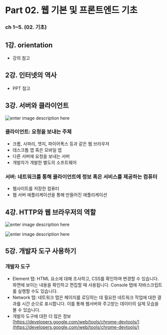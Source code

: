 # Part 02. 웹 기본 및 프론트엔드 기초
### ch 1~5. (02. 기초)

## 1강. orientation
- 강의 참고

## 2강. 인터넷의 역사
- PPT 참고

## 3강. 서버와 클라이언트

![enter image description here](https://img1.daumcdn.net/thumb/R1280x0/?scode=mtistory2&fname=https://blog.kakaocdn.net/dn/c6MtZO/btqHnj5yYOi/kVllYFwx5iOR9xLjXnYxSK/img.jpg)

### 클라이언트: 요청을 보내는 주체
- 크롬, 사파리, 엣지, 파이어폭스 등과 같은 웹 브라우저
- 데스크톱 앱 혹은 모바일 앱
- 다른 서버에 요청을 보내는 서버
- 개발자가 개발한 별도의 소프트웨어

### 서버: 네트워크를 통해 클라이언트에 정보 혹은 서비스를 제공하는 컴퓨터
- 웹사이트를 저장한 컴퓨터
- 웹 서버 애플리케이션을 통해 만들어진 애플리케이션

## 4강. HTTP와 웹 브라우저의 역할

![enter image description here](https://img1.daumcdn.net/thumb/R1280x0/?scode=mtistory2&fname=https://blog.kakaocdn.net/dn/c1aPtN/btqHsbZTWOt/ZFgsvggvSUISTAT12tnIM1/img.jpg)

![enter image description here](https://img1.daumcdn.net/thumb/R1280x0/?scode=mtistory2&fname=https://blog.kakaocdn.net/dn/u0gaE/btqHtGForYU/kBMKATtj5JUTHOeFyh5YuK/img.jpg)

## 5강. 개발자 도구 사용하기

### 개발자 도구
- Element 탭: HTML 요소에 대해 조사하고, CSS를 확인하며 변경할 수 있습니다. 화면에 보이는 내용을 확인하고 편집할 때 사용됩니다. Console 탭에 자바스크립트를 실행할 수도 있습니다.
- Network 탭: 네트워크 탭은 페이지를 로딩하는 데 필요한 네트워크 작업에 대한 결과를 시간 순으로 표시합니다. 이를 통해 웹서버와 주고받는 데이터의 실제 모습을 볼 수 있습니다.
- 개발자 도구에 대한 더 많은 정보
[https://developers.google.com/web/tools/chrome-devtools/](https://developers.google.com/web/tools/chrome-devtools/)
<!--stackedit_data:
eyJoaXN0b3J5IjpbMTU1OTYyMzI5NV19
-->